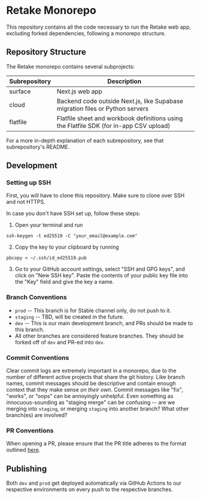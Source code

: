 # Retake Monorepo

This repository contains all the code necessary to run the Retake web app, excluding forked dependencies, following a monorepo structure.

## Repository Structure

The Retake monorepo contains several subprojects:

| Subrepository                    | Description                                                                             |
| -------------------------------- | --------------------------------------------------------------------------------------- |
| surface                          | Next.js web app                                                                         |
| cloud                            | Backend code outside Next.js, like Supabase migration files or Python servers           |
| flatfile                         | Flatfile sheet and workbook definitions using the Flatfile SDK (for in-app CSV upload)  |

For a more in-depth explanation of each subrepository, see that subrepository's README.

## Development 

### Setting up SSH

First, you will have to clone this repository. Make sure to clone over SSH and not HTTPS.

In case you don't have SSH set up, follow these steps:

1. Open your terminal and run

```
ssh-keygen -t ed25519 -C "your_email@example.com"
```

2. Copy the key to your clipboard by running

```
pbcopy < ~/.ssh/id_ed25519.pub
```

3. Go to your GitHub account settings, select "SSH and GPG keys", and click on
   "New SSH key". Paste the contents of your public key file into the "Key"
   field and give the key a name.

### Branch Conventions

- `prod` -- This branch is for Stable channel only, do not push to it.
- `staging` -- TBD, will be created in the future.
- `dev` -- This is our main development branch, and PRs should be made to this branch.
- All other branches are considered feature branches. They should be forked off of `dev` and PR-ed into `dev`.

### Commit Conventions

Clear commit logs are extremely important in a monorepo, due to the number of different active projects that share the git history. Like branch names, commit messages should be descriptive and contain enough context that they make sense _on their own_. Commit messages like "fix", "works", or "oops" can be annoyingly unhelpful. Even something as innocuous-sounding as "staging merge" can be confusing -- are we merging into `staging`, or merging `staging` into another branch? What other branch(es) are involved?

### PR Conventions

When opening a PR, please ensure that the PR title adheres to the format outlined [here](https://github.com/amannn/action-semantic-pull-request).

## Publishing

Both `dev` and `prod` get deployed automatically via GitHub Actions to our respective environments on every push to the respective branches.